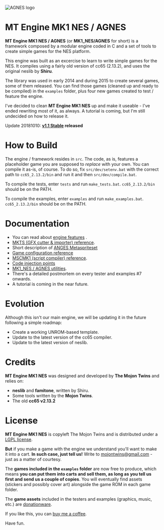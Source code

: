 ![AGNES logo](https://raw.githubusercontent.com/mojontwins/MK1_NES/master/wip/img/AGNES_logo_web.png)

MT Engine MK1 NES / AGNES
=========================

**MT Engine MK1 NES / AGNES** (or **MK1_NES/AGNES** for short) is a framework composed by a modular engine coded in C and a set of tools to create simple games for the NES platform. 

This engine was built as an excercise to learn to write simple games for the NES. It compiles using a fairly old version of cc65 (2.13.2), and uses the original neslib by **Shiru**.

The library was used in early 2014 and during 2015 to create several games, some of them released. You can find those games (cleaned up and ready to be compiled) in the `examples` folder, plus four new games created to test / feature the engine.

I've decided to clean **MT Engine MK1 NES** up and make it useable - I've ended rewriting most of it, as always. A tutorial is coming, but I'm still undecided on how to release it.

Update 20181010: **[v1.1 Stable](https://github.com/mojontwins/MK1_NES/releases/tag/v1.1) released**

How to Build
============

The engine / framework resides in `src`. The code, as is, features a placeholder game you are supposed to *replace* with your own. You can compile it as-is, of course. To do so, fix `src/dev/setenv.bat` with the correct path to `cc65_2.13.2/bin` and run it and then `src/dev/compile.bat`. 

To compile the tests, enter `tests` and run `make_tests.bat`. `cc65_2.13.2/bin` should be on the PATH.

To compile the examples, enter `examples` and run `make_examples.bat`. `cc65_2.13.2/bin` should be on the PATH.

Documentation
=============

* You can read about [engine features](https://github.com/mojontwins/MK1_NES/blob/master/docs/features.md) .
* [MKTS (GFX cutter & importer) reference](https://github.com/mojontwins/MK1_NES/blob/master/docs/mkts.md).
* Short description of [ANGES Metaspriteset](https://github.com/mojontwins/MK1_NES/blob/master/docs/metaspriteset.md)
* [Game configuration reference](https://github.com/mojontwins/MK1_NES/blob/master/docs/engine_config.md)
* [MSCMK1 (script compiler) reference](https://github.com/mojontwins/MK1_NES/blob/master/docs/mscmk1.md).
* [Code injection points](https://github.com/mojontwins/MK1_NES/blob/master/docs/code_injection.md)
* [MK1_NES / AGNES utilities](https://github.com/mojontwins/MK1_NES/blob/master/src/UTILS.md).
* There's a detailed postmortem on every tester and examples #7 onwards. 
* A tutorial is coming in the near future.

Evolution
=========

Although this isn't our main engine, we will be updating it in the future following a simple roadmap:

- Create a working UNROM-based template.
- Update to the latest version of the cc65 compiler.
- Update to the latest version of neslib.

Credits
=======

**MT Engine MK1 NES** was designed and developed by **The Mojon Twins** and relies on:

* **neslib** and **famitone**, written by Shiru.
* Some tools written by the **Mojon Twins**.
* The old **cc65 v2.13.2**

License
=======

**MT Engine MK1 NES** is copyleft The Mojon Twins and is distributed under a [LGPL license](https://github.com/mojontwins/MK1_NES/blob/master/LICENSE).

**But** if you make a game with the engine we understand you'll want to make it into a cart. **In such case, just tell us!** Write to mojontwins@gmail.com - just as a matter of courtesy.

The **games included in the `examples` folder** are now free to produce, which means **you can put them into carts and sell them, as long as you tell us first and send us a couple of copies**. You will eventually find assets (stickers and possibly cover art) alongside the game ROM in each game folder.

The **game assets** included in the testers and examples (graphics, music, etc.) are [donationware](https://en.wikipedia.org/wiki/Donationware). 

If you like this, you can [buy me a coffee](https://ko-fi.com/I2I0JUJ9).

Have fun.
